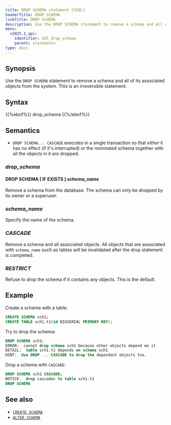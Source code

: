 ```yaml
---
title: DROP SCHEMA statement [YSQL]
headerTitle: DROP SCHEMA
linkTitle: DROP SCHEMA
description: Use the DROP SCHEMA statement to remove a schema and all of its associated objects from the system.
menu:
  v2025.1_api:
    identifier: ddl_drop_schema
    parent: statements
type: docs
---
```


## Synopsis

Use the `DROP SCHEMA` statement to remove a schema and all of its associated objects from the system. This is an irreversible statement.

## Syntax

{{%ebnf%}}
  drop_schema
{{%/ebnf%}}

## Semantics

- `DROP SCHEMA... CASCADE` executes in a single transaction so that _either_ it has no effect (if it's interrupted) _or_ the nominated schema together with all the objects in it are dropped.

### *drop_schema*

#### DROP SCHEMA [ IF EXISTS ] *schema_name*

Remove a schema from the database. The schema can only be dropped by its owner or a superuser.

### *schema_name*

Specify the name of the schema.

### *CASCADE*

Remove a schema and all associated objects.  All objects that are associated with `schema_name` such as tables will be invalidated after the drop statement is completed.

### *RESTRICT*

Refuse to drop the schema if it contains any objects. This is the default.

## Example

Create a schema with a table:

```sql
CREATE SCHEMA sch1;
CREATE TABLE sch1.t1(id BIGSERIAL PRIMARY KEY);
```

Try to drop the schema:

```sql
DROP SCHEMA sch1;
ERROR:  cannot drop schema sch1 because other objects depend on it
DETAIL:  table sch1.t1 depends on schema sch1
HINT:  Use DROP ... CASCADE to drop the dependent objects too.
```

Drop a schema with `CASCADE`:

```sql
DROP SCHEMA sch1 CASCADE;
NOTICE:  drop cascades to table sch1.t1
DROP SCHEMA
```

## See also

- [`CREATE SCHEMA`](../ddl_create_schema)
- [`ALTER SCHEMA`](../ddl_alter_schema)

